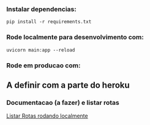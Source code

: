 ### Instalar dependencias:
```pip install -r requirements.txt```

### Rode localmente para desenvolvimento com: 
```uvicorn main:app --reload```

### Rode em producao com:
## A definir com a parte do heroku

### Documentacao (a fazer) e listar rotas
[Listar Rotas rodando localmente](http://127.0.0.1:8000/docs#/)


